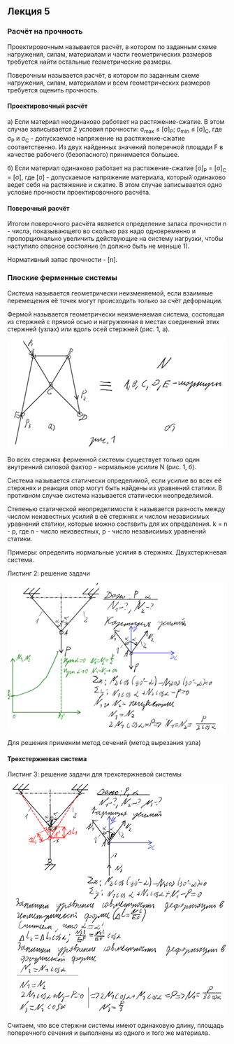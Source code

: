 ## Лекция 5

### Расчёт на прочность

Проектировочным называется расчёт, в котором по заданным схеме нагружения, силам, материалам и части геометрических размеров требуется найти остальные геометрические размеры.

Поверочным называется расчёт, в котором по заданным схеме нагружения, силам, материалам и всем геометрических размеров требуется оценить прочность.

#### Проектировочный расчёт

а) Если материал неодинаково работает на растяжение-сжатие. В этом случае записывается 2 условия прочности: <a>&sigma;<sub>max</sub> &le; \[&sigma;]<sub>Р</sub></a>; <a>&sigma;<sub>min</sub> &le; \[&sigma;]<sub>С</sub></a>, где <a>&sigma;<sub>Р</sub></a> и <a>&sigma;<sub>С</sub></a> - допускаемое напряжение на растяжение-сжатие соответственно. Из двух найденных значений поперечной площади F в качестве рабочего (безопасного) принимается большее.

б) Если материал одинаково работает на растяжение-сжатие \[<a>&sigma;]<sub>Р</sub></a> = \[<a>&sigma;]<sub>С</sub></a> = \[<a>&sigma;]</a>, где \[<a>&sigma;]</a> - допускаемое напряжение материала, который одинаково ведет себя на растяжение и сжатие. В этом случае записывается одно условие прочности проектировочного расчёта.

#### Поверочный расчёт

Итогом поверочного расчёта является определение запаса прочности n - числа, показывающего во сколько раз надо одновременно и пропорционально увеличить действующие на систему нагрузки, чтобы наступило опасное состояние (n должно быть не меньше 1).

Нормативный запас прочности - \[n\].

### Плоские ферменные системы

Система называется геометрически неизменяемой, если взаимные перемещения её точек могут происходить только за счёт деформации.

Фермой называется геометрически неизменяемая система, состоящая из стержней с прямой осью и нагруженная в местах соединений этих стержней (узлах) или вдоль осей стержней (рис. 1, а).

<img src=source-figures/lect5-fig1.png>

Во всех стержнях ферменной системы существует только один внутренний силовой фактор - нормальное усилие N (рис. 1, б).

Система называется статически определимой, если усилие во всех её стержнях и реакции опор могут быть найдены из уравнений статики. В противном случае система называется статически неопределимой.

Степенью статической неопределимости k называется разность между числом неизвестных усилий в её стержнях и числом независимых уравнений статики, которые можно составить для их определения. k = n - p, где n - число неизвестных, p - число независимых уравнений статики.

Примеры: определить нормальные усилия в стержнях. Двухстержневая система.

Листинг 2: решение задачи

<img src=source-figures/lect5-list2.png>

Для решения применим метод сечений (метод вырезания узла)

#### Трехстержневая система

Листинг 3: решение задачи для трехстержневой системы

<img src=source-figures/lect5-list3.png>

Считаем, что все стержни системы имеют одинаковую длину, площадь поперечного сечения и выполнены из одного и того же материала.
